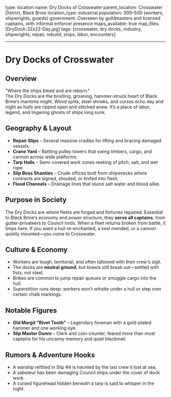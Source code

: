 type: location
name: Dry Docks of Crosswater
parent_location: Crosswater District, Black Brine
location_type: industrial
population: 300–500 (workers, shipwrights, guards)
government: Overseen by guildmasters and licensed captains, with informal enforcer presence
maps_available: true
map_files: [DryDock-32x22-Day.jpg]
tags: [crosswater, dry docks, industry, shipwrights, repair, rebuild, ships, labor, encounters]

---

# Dry Docks of Crosswater

## Overview
"Where the ships bleed and are reborn."  
The Dry Docks are the bristling, groaning, hammer-struck heart of Black Brine’s maritime might. Wood splits, steel shrieks, and curses echo day and night as hulls are ripped open and stitched anew. It’s a place of labor, legend, and lingering ghosts of ships long sunk.

## Geography & Layout
- **Repair Slips** – Several massive cradles for lifting and bracing damaged vessels.
- **Crane Yard** – Rattling pulley towers that swing timbers, cargo, and cannon across wide platforms.
- **Tarp Halls** – Semi-covered work zones reeking of pitch, salt, and wet rope.
- **Slip Boss Shanties** – Crude offices built from shipwrecks where contracts are signed, shouted, or knifed into flesh.
- **Flood Channels** – Drainage lines that sluice salt water and blood alike.

## Purpose in Society
The Dry Docks are where fleets are forged and fortunes repaired. Essential to Black Brine’s economy and power structure, they **serve all captains**, from gutter-privateers to Council lords. When a fleet returns broken from battle, it limps here. If you want a hull re-enchanted, a keel mended, or a cannon quietly mounted—you come to Crosswater.

## Culture & Economy
- Workers are tough, territorial, and often tattooed with their crew's sigil.
- The docks are **neutral ground**, but brawls still break out—settled with fists, not steel.
- Bribes are common to jump repair queues or smuggle cargo into the hull.
- Superstition runs deep: workers won’t whistle under a hull or step over certain chalk markings.

## Notable Figures
- **Old Margit "Rivet Tooth"** – Legendary foreman with a gold-plated hammer and one working eye.
- **Slip Master Dunro** – Clerk and coin-counter, feared more than most captains for his uncanny memory and quiet blackmail.

## Rumors & Adventure Hooks
- A warship refitted in Slip #4 is haunted by the last crew it lost at sea.
- A saboteur has been damaging Council ships under the cover of dock work.
- A cursed figurehead hidden beneath a tarp is said to whisper in the night.

